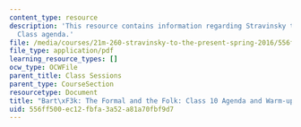```yaml
---
content_type: resource
description: 'This resource contains information regarding Stravinsky to the present:
  Class agenda.'
file: /media/courses/21m-260-stravinsky-to-the-present-spring-2016/556ff500ec12fbfa3a52a81a70fbf9d7_MIT21M_260S16_class10.pdf
file_type: application/pdf
learning_resource_types: []
ocw_type: OCWFile
parent_title: Class Sessions
parent_type: CourseSection
resourcetype: Document
title: "Bart\xF3k: The Formal and the Folk: Class 10 Agenda and Warm-up"
uid: 556ff500-ec12-fbfa-3a52-a81a70fbf9d7
---
```

